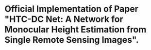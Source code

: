 # Official Implementation of Paper "HTC-DC Net: A Network for Monocular Height Estimation from Single Remote Sensing Images".
